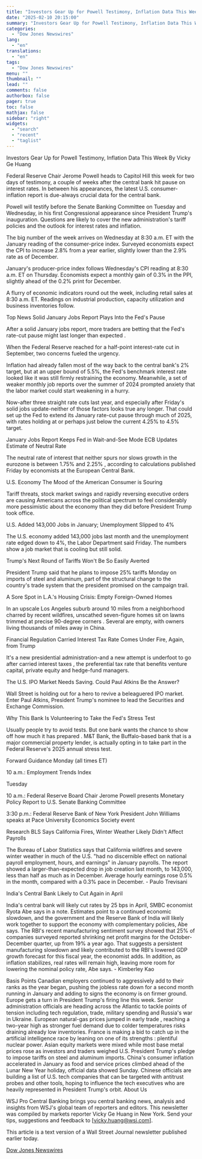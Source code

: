 ```yaml
---
title: "Investors Gear Up for Powell Testimony, Inflation Data This Week"
date: "2025-02-10 20:15:00"
summary: "Investors Gear Up for Powell Testimony, Inflation Data This Week By Vicky Ge HuangFederal Reserve Chair Jerome Powell heads to Capitol Hill this week for two days of testimony, a couple of weeks after the central bank hit pause on interest rates. In between his appearances, the latest U.S. consumer-inflation..."
categories:
  - "Dow Jones Newswires"
lang:
  - "en"
translations:
  - "en"
tags:
  - "Dow Jones Newswires"
menu: ""
thumbnail: ""
lead: ""
comments: false
authorbox: false
pager: true
toc: false
mathjax: false
sidebar: "right"
widgets:
  - "search"
  - "recent"
  - "taglist"
---
```


Investors Gear Up for Powell Testimony, Inflation Data This Week By Vicky Ge Huang

Federal Reserve Chair Jerome Powell heads to Capitol Hill this week for two days of testimony, a couple of weeks after the central bank hit pause on interest rates. In between his appearances, the latest U.S. consumer-inflation report is due-always crucial data for the central bank.

Powell will testify before the Senate Banking Committee on Tuesday and Wednesday, in his first Congressional appearance since President Trump's inauguration. Questions are likely to cover the new administration's tariff policies and the outlook for interest rates and inflation.

The big number of the week arrives on Wednesday at 8:30 a.m. ET with the January reading of the consumer-price index. Surveyed economists expect the CPI to increase 2.8% from a year earlier, slightly lower than the 2.9% rate as of December.

January's producer-price index follows Wednesday's CPI reading at 8:30 a.m. ET on Thursday. Economists expect a monthly gain of 0.3% in the PPI, slightly ahead of the 0.2% print for December.

A flurry of economic indicators round out the week, including retail sales at 8:30 a.m. ET. Readings on industrial production, capacity utilization and business inventories follow.

Top News Solid January Jobs Report Plays Into the Fed's Pause

After a solid January jobs report, more traders are betting that the Fed's rate-cut pause might last longer than expected .

When the Federal Reserve reached for a half-point interest-rate cut in September, two concerns fueled the urgency.

Inflation had already fallen most of the way back to the central bank's 2% target, but at an upper bound of 5.5%, the Fed's benchmark interest rate looked like it was still firmly restraining the economy. Meanwhile, a set of weaker monthly job reports over the summer of 2024 prompted anxiety that the labor market could start weakening in a hurry.

Now-after three straight rate cuts last year, and especially after Friday's solid jobs update-neither of those factors looks true any longer. That could set up the Fed to extend its January rate-cut pause through much of 2025, with rates holding at or perhaps just below the current 4.25% to 4.5% target.

January Jobs Report Keeps Fed in Wait-and-See Mode ECB Updates Estimate of Neutral Rate

The neutral rate of interest that neither spurs nor slows growth in the eurozone is between 1.75% and 2.25% , according to calculations published Friday by economists at the European Central Bank.

U.S. Economy The Mood of the American Consumer is Souring

Tariff threats, stock market swings and rapidly reversing executive orders are causing Americans across the political spectrum to feel considerably more pessimistic about the economy than they did before President Trump took office.

U.S. Added 143,000 Jobs in January; Unemployment Slipped to 4%

The U.S. economy added 143,000 jobs last month and the unemployment rate edged down to 4%, the Labor Department said Friday. The numbers show a job market that is cooling but still solid.

Trump's Next Round of Tariffs Won't Be So Easily Averted

President Trump said that he plans to impose 25% tariffs Monday on imports of steel and aluminum, part of the structural change to the country's trade system that the president promised on the campaign trail.

A Sore Spot in L.A.'s Housing Crisis: Empty Foreign-Owned Homes

In an upscale Los Angeles suburb around 10 miles from a neighborhood charred by recent wildfires, unscathed seven-figure homes sit on lawns trimmed at precise 90-degree corners . Several are empty, with owners living thousands of miles away in China.

Financial Regulation Carried Interest Tax Rate Comes Under Fire, Again, from Trump

It's a new presidential administration-and a new attempt is underfoot to go after carried interest taxes , the preferential tax rate that benefits venture capital, private equity and hedge-fund managers.

The U.S. IPO Market Needs Saving. Could Paul Atkins Be the Answer?

Wall Street is holding out for a hero to revive a beleaguered IPO market. Enter Paul Atkins, President Trump's nominee to lead the Securities and Exchange Commission.

Why This Bank Is Volunteering to Take the Fed's Stress Test

Usually people try to avoid tests. But one bank wants the chance to show off how much it has prepared . M&T Bank, the Buffalo-based bank that is a major commercial property lender, is actually opting in to take part in the Federal Reserve's 2025 annual stress test.

Forward Guidance Monday (all times ET)

10 a.m.: Employment Trends Index

Tuesday

10 a.m.: Federal Reserve Board Chair Jerome Powell presents Monetary Policy Report to U.S. Senate Banking Committee

3:30 p.m.: Federal Reserve Bank of New York President John Williams speaks at Pace University Economics Society event

Research BLS Says California Fires, Winter Weather Likely Didn't Affect Payrolls

The Bureau of Labor Statistics says that California wildfires and severe winter weather in much of the U.S. "had no discernible effect on national payroll employment, hours, and earnings" in January payrolls. The report showed a larger-than-expected drop in job creation last month, to 143,000, less than half as much as in December. Average hourly earnings rose 0.5% in the month, compared with a 0.3% pace in December. - Paulo Trevisani

India's Central Bank Likely to Cut Again in April

India's central bank will likely cut rates by 25 bps in April, SMBC economist Ryota Abe says in a note. Estimates point to a continued economic slowdown, and the government and the Reserve Bank of India will likely work together to support the economy with complementary policies, Abe says. The RBI's recent manufacturing sentiment survey showed that 25% of companies surveyed reported shrinking net profit margins for the October-December quarter, up from 19% a year ago. That suggests a persistent manufacturing slowdown and likely contributed to the RBI's lowered GDP growth forecast for this fiscal year, the economist adds. In addition, as inflation stabilizes, real rates will remain high, leaving more room for lowering the nominal policy rate, Abe says. - Kimberley Kao

Basis Points Canadian employers continued to aggressively add to their ranks as the year began, pushing the jobless rate down for a second month running in January and adding to signs the economy is on firmer ground. Europe gets a turn in President Trump's firing line this week. Senior administration officials are heading across the Atlantic to tackle points of tension including tech regulation, trade, military spending and Russia's war in Ukraine. European natural-gas prices jumped in early trade , reaching a two-year high as stronger fuel demand due to colder temperatures risks draining already low inventories. France is making a bid to catch up in the artificial intelligence race by leaning on one of its strengths : plentiful nuclear power. Asian equity markets were mixed while most base metal prices rose as investors and traders weighed U.S. President Trump's pledge to impose tariffs on steel and aluminum imports. China's consumer inflation accelerated in January as food and service prices climbed ahead of the Lunar New Year holiday, official data showed Sunday. Chinese officials are building a list of U.S. tech companies that can be targeted with antitrust probes and other tools, hoping to influence the tech executives who are heavily represented in President Trump's orbit. About Us

WSJ Pro Central Banking brings you central banking news, analysis and insights from WSJ's global team of reporters and editors. This newsletter was compiled by markets reporter Vicky Ge Huang in New York. Send your tips, suggestions and feedback to [vicky.huang@wsj.com].

This article is a text version of a Wall Street Journal newsletter published earlier today.

[Dow Jones Newswires](https://www.tradingview.com/news/DJN_DN20250210004009:0-investors-gear-up-for-powell-testimony-inflation-data-this-week/)
